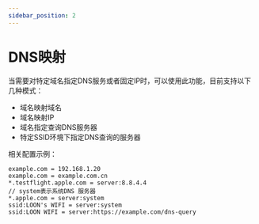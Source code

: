 ```yaml
---
sidebar_position: 2
---
```


# DNS映射

当需要对特定域名指定DNS服务或者固定IP时，可以使用此功能，目前支持以下几种模式：

- 域名映射域名
- 域名映射IP
- 域名指定查询DNS服务器
- 特定SSID环境下指定DNS查询的服务器

相关配置示例：
```
example.com = 192.168.1.20
example.com = example.com.cn
*.testflight.apple.com = server:8.8.4.4
// system表示系统DNS 服务器
*.apple.com = server:system
ssid:LOON's WIFI = server:system
ssid:LOON WIFI = server:https://example.com/dns-query
```